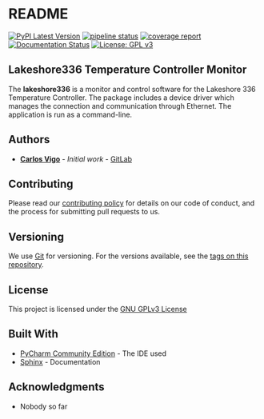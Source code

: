 # README

[![PyPI Latest Version](https://badge.fury.io/py/lakeshore336.svg)](https://badge.fury.io/py/lakeshore336)
[![pipeline status](https://gitlab.ethz.ch/exotic-matter/cw-beam/lakeshore336/badges/master/pipeline.svg)](https://gitlab.ethz.ch/exotic-matter/cw-beam/lakeshore336/-/commits/master)
[![coverage report](https://gitlab.ethz.ch/exotic-matter/cw-beam/lakeshore336/badges/master/coverage.svg)](https://gitlab.ethz.ch/exotic-matter/cw-beam/lakeshore336/-/commits/master)
[![Documentation Status](https://readthedocs.org/projects/lakeshore336/badge/?version=stable)](https://lakeshore336.readthedocs.io/en/stable/?badge=table)
[![License: GPL v3](https://img.shields.io/badge/License-GPLv3-blue.svg)](https://www.gnu.org/licenses/gpl-3.0)

## Lakeshore336 Temperature Controller Monitor

The **lakeshore336** is a monitor and control software for the Lakeshore 336 Temperature Controller. The
package includes a device driver which manages the connection and communication through Ethernet. The
application is run as a command-line.


## Authors

* [**Carlos Vigo**](mailto:carlosv@phys.ethz.ch?subject=[GitHub%-%lakeshore336]) - *Initial work* - 
[GitLab](https://gitlab.ethz.ch/carlosv)

## Contributing

Please read our [contributing policy](CONTRIBUTING.md) for details on our code of
conduct, and the process for submitting pull requests to us.

## Versioning

We use [Git](https://git-scm.com/) for versioning. For the versions available, see the 
[tags on this repository](https://gitlab.ethz.ch/exotic-matter/cw-beam/lakeshore336).

## License

This project is licensed under the [GNU GPLv3 License](LICENSE.md)

## Built With

* [PyCharm Community Edition](https://www.jetbrains.com/pycharm//) - The IDE used
* [Sphinx](https://www.sphinx-doc.org/en/master/index.html) - Documentation

## Acknowledgments

* Nobody so far
